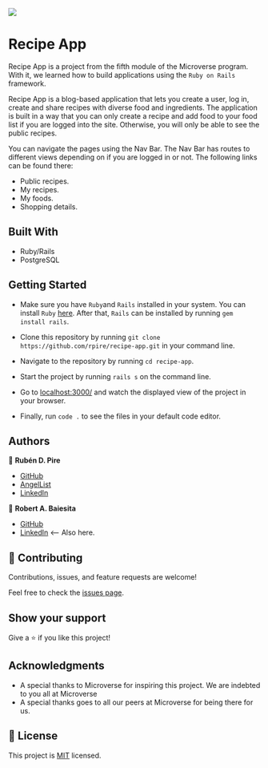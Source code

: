 ![](https://img.shields.io/badge/Microverse-blueviolet)

# Recipe App

Recipe App is a project from the fifth module of the Microverse program. With it, we learned how to build applications using the `Ruby on Rails` framework.

Recipe App is a blog-based application that lets you create a user, log in, create and share recipes with diverse food and ingredients. The application is built in a way that you can only create a recipe and add food to your food list if you are logged into the site. Otherwise, you will only be able to see the public recipes. 

You can navigate the pages using the Nav Bar. The Nav Bar has routes to different views depending on if you are logged in or not. The following links can be found there:
- Public recipes.
- My recipes.
- My foods.
- Shopping details.

## Built With

- Ruby/Rails
- PostgreSQL

## Getting Started

- Make sure you have `Ruby`and `Rails` installed in your system. You can install `Ruby` [here](https://www.ruby-lang.org/en/documentation/installation/). After that, `Rails` can be installed by running `gem install rails`.

- Clone this repository by running `git clone https://github.com/rpire/recipe-app.git` in your command line.

- Navigate to the repository by running `cd recipe-app`.

- Start the project by running `rails s` on the command line.

- Go to [localhost:3000/](http://localhost:3000/) and watch the displayed view of the project in your browser.

- Finally, run `code .` to see the files in your default code editor.

## Authors

👤 **Rubén D. Pire**
- [GitHub](https://github.com/rpire)
- [AngelList](https://angel.co/u/ruben-pire)
- [LinkedIn](https://www.linkedin.com/in/ruben-d-pire/)

👤 **Robert A. Baiesita**
- [GitHub](https://github.com/ReshyResh)
- [LinkedIn](https://www.linkedin.com/in/reshyresh) <-- Also here.

## 🤝 Contributing

Contributions, issues, and feature requests are welcome!

Feel free to check the [issues page](../../issues/).

## Show your support

Give a ⭐️ if you like this project!

## Acknowledgments

- A special thanks to Microverse for inspiring this project. We are indebted to you all at Microverse
- A special thanks goes to all our peers at Microverse for being there for us.

## 📝 License

This project is [MIT](./LICENSE) licensed.
